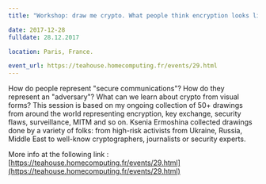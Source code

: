 ```yaml
---
title: "Workshop: draw me crypto. What people think encryption looks like"

date: 2017-12-28
fulldate: 28.12.2017

location: Paris, France.

event_url: https://teahouse.homecomputing.fr/events/29.html
---
```

How do people represent "secure communications"? How do they represent an "adversary"? What can we learn about crypto from visual forms? This session is based on my ongoing collection of 50+ drawings from around the world representing encryption, key exchange, security flaws, surveillance, MITM and so on. Ksenia Ermoshina collected drawings done by a variety of folks: from high-risk activists from Ukraine, Russia, Middle East to well-know cryptographers, journalists or security experts.

More info at the following link : [https://teahouse.homecomputing.fr/events/29.html](https://teahouse.homecomputing.fr/events/29.html)
